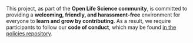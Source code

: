 This project, as part of the **Open Life Science community**, is committed to providing a **welcoming, friendly, and harassment-free** environment for everyone to **learn and grow by contributing**. As a result, we require participants to follow our **code of conduct**, which may be found [in the policies repository](https://github.com/open-life-science/policies-procedures-and-docs/blob/main/CODE_OF_CONDUCT.md).
